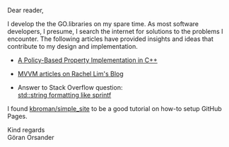 Dear reader,

I develop the the GO.libraries on my spare time. As most
software developers, I presume, I search the internet for
solutions to the problems I encounter. The following
articles have provided insights and ideas that contribute
to my design and implementation.

* [A Policy-Based Property Implementation in C++](https://cheind.wordpress.com/2011/12/13/a-policy-based-property-implementation-in-c/)

* [MVVM articles on Rachel Lim's Blog](https://rachel53461.wordpress.com/category/mvvm/)

* Answer to Stack Overflow question:  
[std::string formatting like sprintf](http://stackoverflow.com/questions/2342162/stdstring-formatting-like-sprintf)

I found [kbroman/simple_site](https://github.com/kbroman/simple_site)
to be a good tutorial on how-to setup GitHub Pages.

Kind regards  
Göran Orsander